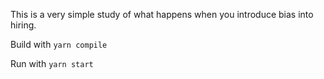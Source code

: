 This is a very simple study of what happens when you introduce bias into hiring. 

Build with `yarn compile`

Run with `yarn start`